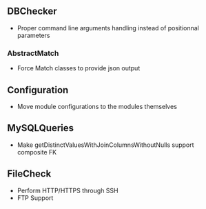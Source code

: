 ## DBChecker ##
- Proper command line arguments handling instead of positionnal parameters

### AbstractMatch ###
- Force Match classes to provide json output

## Configuration ##
- Move module configurations to the modules themselves

## MySQLQueries ##
- Make getDistinctValuesWithJoinColumnsWithoutNulls support composite FK

## FileCheck ##
- Perform HTTP/HTTPS through SSH
- FTP Support